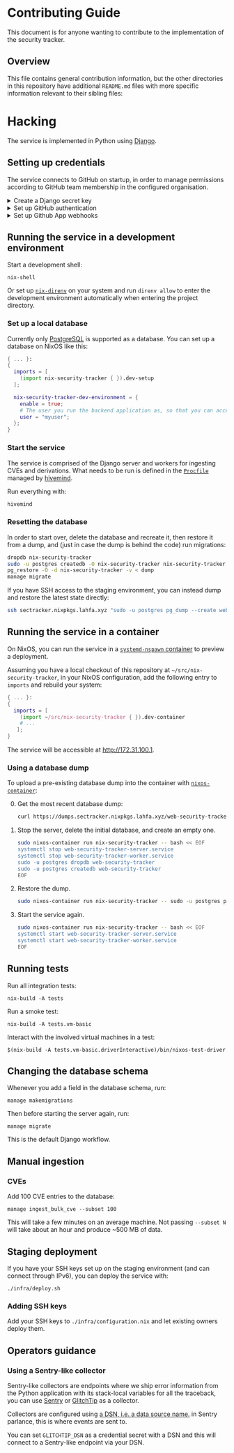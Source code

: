 # Contributing Guide

This document is for anyone wanting to contribute to the implementation of the security tracker.

## Overview

This file contains general contribution information, but the other directories in this repository have additional `README.md` files with more specific information relevant to their sibling files:

# Hacking

The service is implemented in Python using [Django](https://www.djangoproject.com/).

## Setting up credentials

The service connects to GitHub on startup, in order to manage permissions according to GitHub team membership in the configured organisation.

<details><summary>Create a Django secret key</summary>

```console
python3 -c 'import secrets; print(secrets.token_hex(100))' > .credentials/SECRET_KEY
```

</details>

<details><summary>Set up GitHub authentication</summary>

1.  Create a new or select an existing GitHub organisation to associate with the application

    - In the **Settings** tab under **Personal access tokens**, ensure that personal access tokens are allowed.
    - In the **Teams** tab, ensure there are at least two teams, corresponding to [`nixpkgs-committers`](https://github.com/orgs/nixos/teams/nixpkgs-committers) and [`security`](https://github.com/orgs/nixos/teams/security)

      These teams will be used for mapping user permissions.
      The actual names are arbitrary and can be configured in the service settings.

    - Put the organisation name and team names into `.settings.py` so it gets picked up :

      ```python
      GH_ORGANIZATION = "my-org"
      GH_COMMITTERS_TEAM = "team1"
      GH_SECURITY_TEAM = "team2"
      ```

      <!--
      TODO: this only works for the local dev environment. staging and prod still need work:
      https://github.com/Nix-Security-WG/nix-security-tracker/issues/239
      https://github.com/Nix-Security-WG/nix-security-tracker/issues/240
      https://github.com/Nix-Security-WG/nix-security-tracker/issues/285
      -->

2.  For your GitHub user, in **Developer Settings**, generate a new [personal access token](https://docs.github.com/en/authentication/keeping-your-account-and-data-secure/managing-your-personal-access-tokens)

    This is not strictly necessary just to run the service, but allows for more API calls and is therefore important for a production deployment.

    - Generate new token
      - In **Resource owner** select the GitHub organisation associated with the application
      - In **Repository access** select **Public Repositories (read-only)**
      - In **Permissions**, set **Members** permissions to **Read-only**
      - No other permissions are required
    - Store the value in `.credentials/GH_TOKEN`

3.  In the GitHub organisation settings, [register a GitHub application](https://docs.github.com/en/apps/creating-github-apps/registering-a-github-app/registering-a-github-app):

    - In **Personal access tokens** approve the request under **Pending requests** if approval is required
    - In **Developer settings** GitHub Apps, create a new application

      - In **Repository Permissions** select **Administration (read-only)** and **(Metadata: read-only)**.
      - In **Organization Permissions** select **Administration (read-only)** and **(Members: read-only)**.

      Store the **Client ID** in `.credentials/GH_CLIENT_ID`

    - In the application settings / **General** / **Generate a new client secret**

      Store the value in `.credentials/GH_SECRET`

    - In the application settings / **General** / **Private keys** / **Generate a private key**

      Store the value in `.credentials/GH_APP_PRIVATE_KEY`

    - In the application settings / **Install App**

      **Install** in the organisation account.

      <details><summary>If the account that shows up is your Developer Account</summary>

      You can delete and start over making sure that the context is the organisation account, or:

      - In the application settings / **Advanced**

        **Transfer ownership of this GitHub App** to the organisation account.

        </details>

    - In organisation settings / **Third-party Access** / **GitHub Apps** / **Installed GitHub Apps** / **<GH_APP_NAME>** / **Configure** page

      Check the URL, which has the pattern `https://github.com/organizations/<ORG_NAME>/settings/installations/<INSTALLATION_ID>`.

      Store the value **<INSTALLATION_ID>** in `.credentials/GH_APP_INSTALLATION_ID`.

</details>

<details><summary>Set up Github App webhooks</summary>

For now, we require a GitHub webhook to receive push notifications when team memberships change.
To configure the GitHub app and the webhook in the GitHub organisation settings:

- In **Code, planning, and automation** Webhooks, create a new webhook:
  - In **Payload URL**, input "https://<APP_DOMAIN>/github-webhook".
  - In **Content Type** choose **application/json**.
  - Generate a token and put in **Secret**. This token should be in `./credentials/GH_WEBHOOK_SECRET`.
  - Choose **Let me select individual events**
    - Deselect **Pushes**.
    - Select **Memberships**.

</details>

## Running the service in a development environment

Start a development shell:

```console
nix-shell
```

Or set up [`nix-direnv`](https://github.com/nix-community/nix-direnv) on your system and run `direnv allow` to enter the development environment automatically when entering the project directory.

### Set up a local database

Currently only [PostgreSQL](https://www.postgresql.org/) is supported as a database.
You can set up a database on NixOS like this:

```nix
{ ... }:
{
  imports = [
    (import nix-security-tracker { }).dev-setup
  ];

  nix-security-tracker-dev-environment = {
    enable = true;
    # The user you run the backend application as, so that you can access the local database
    user = "myuser";
  };
}
```

### Start the service

The service is comprised of the Django server and workers for ingesting CVEs and derivations.
What needs to be run is defined in the [`Procfile`](../Procfile) managed by [hivemind](https://github.com/DarthSim/hivemind).

Run everything with:

```bash
hivemind
```

### Resetting the database

In order to start over, delete the database and recreate it, then restore it from a dump, and (just in case the dump is behind the code) run migrations:

```bash
dropdb nix-security-tracker
sudo -u postgres createdb -O nix-security-tracker nix-security-tracker
pg_restore -O -d nix-security-tracker -v < dump
manage migrate
```

If you have SSH access to the staging environment, you can instead dump and restore the latest state directly:

```bash
ssh sectracker.nixpkgs.lahfa.xyz "sudo -u postgres pg_dump --create web-security-tracker | zstd" | zstdcat | sed 's|web-security-tracker|nix-security-tracker|g' | pv | psql
```

## Running the service in a container

On NixOS, you can run the service in a [`systemd-nspawn` container](https://search.nixos.org/options?show=containers) to preview a deployment.

Assuming you have a local checkout of this repository at `~/src/nix-security-tracker`, in your NixOS configuration, add the following entry to `imports` and rebuild your system:

```nix
{ ... }:
{
  imports = [
    (import ~/src/nix-security-tracker { }).dev-container
    # ...
   ];
}
```

The service will be accessible at <http://172.31.100.1>.

### Using a database dump

To upload a pre-existing database dump into the container with [`nixos-container`](https://nixos.org/manual/nixos/unstable/#sec-imperative-containers):

0. Get the most recent database dump:

   ```bash
   curl https://dumps.sectracker.nixpkgs.lahfa.xyz/web-security-tracker --output dump
   ```

1. Stop the server, delete the initial database, and create an empty one.

   ```bash
   sudo nixos-container run nix-security-tracker -- bash << EOF
   systemctl stop web-security-tracker-server.service
   systemctl stop web-security-tracker-worker.service
   sudo -u postgres dropdb web-security-tracker
   sudo -u postgres createdb web-security-tracker
   EOF
   ```

2. Restore the dump.

   ```bash
   sudo nixos-container run nix-security-tracker -- sudo -u postgres pg_restore -d web-security-tracker -v < dump
   ```

3. Start the service again.

   ```bash
   sudo nixos-container run nix-security-tracker -- bash << EOF
   systemctl start web-security-tracker-server.service
   systemctl start web-security-tracker-worker.service
   EOF
   ```

## Running tests

Run all integration tests:

```console
nix-build -A tests
```

Run a smoke test:

```console
nix-build -A tests.vm-basic
```

Interact with the involved virtual machines in a test:

```
$(nix-build -A tests.vm-basic.driverInteractive)/bin/nixos-test-driver
```

## Changing the database schema

Whenever you add a field in the database schema, run:

```console
manage makemigrations
```

Then before starting the server again, run:

```
manage migrate
```

This is the default Django workflow.

## Manual ingestion

### CVEs

Add 100 CVE entries to the database:

```console
manage ingest_bulk_cve --subset 100
```

This will take a few minutes on an average machine.
Not passing `--subset N` will take about an hour and produce ~500 MB of data.

## Staging deployment

If you have your SSH keys set up on the staging environment (and can connect through IPv6), you can deploy the service with:

```console
./infra/deploy.sh
```

### Adding SSH keys

Add your SSH keys to `./infra/configuration.nix` and let existing owners deploy them.

## Operators guidance

### Using a Sentry-like collector

Sentry-like collectors are endpoints where we ship error information from the Python application with its stack-local variables for all the traceback, you can use [Sentry](https://sentry.io/welcome/) or [GlitchTip](https://glitchtip.com/) as a collector.

Collectors are configured using [a DSN, i.e. a data source name.](https://docs.sentry.io/concepts/key-terms/dsn-explainer/) in Sentry parlance, this is where events are sent to.

You can set `GLITCHTIP_DSN` as a credential secret with a DSN and this will connect to a Sentry-like endpoint via your DSN.
